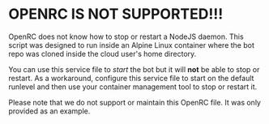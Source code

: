 # OPENRC IS NOT SUPPORTED!!!

OpenRC does not know how to stop or restart a NodeJS daemon. This script was
designed to run inside an Alpine Linux container where the bot repo was cloned
inside the cloud user's home directory.

You can use this service file to *start* the bot but it will **not** be able to stop
or restart. As a workaround, configure this service file to start on the default
runlevel and then use your container management tool to stop or restart it.

Please note that we do not support or maintain this OpenRC file. It was only
provided as an example.
